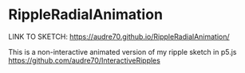 # RippleRadialAnimation
LINK TO SKETCH: https://audre70.github.io/RippleRadialAnimation/

This is a non-interactive animated version of my ripple sketch in p5.js https://github.com/audre70/InteractiveRipples

